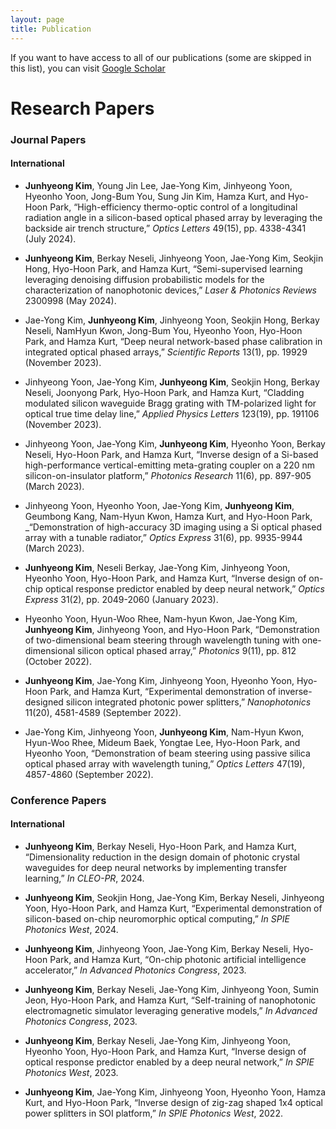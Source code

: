 ```yaml
---
layout: page
title: Publication
---
```


If you want to have access to all of our publications (some are skipped in this list), you can visit [Google Scholar](https://scholar.google.com/citations?user=CqRv3WUAAAAJ&hl=ko)

# Research Papers

### Journal Papers

#### International

- **Junhyeong Kim**, Young Jin Lee, Jae-Yong Kim, Jinhyeong Yoon, Hyeonho Yoon, Jong-Bum You, Sung Jin Kim, Hamza Kurt, and Hyo-Hoon Park, “High-efficiency thermo-optic control of a longitudinal radiation angle in a silicon-based optical phased array by leveraging the backside air trench structure,” _Optics Letters_ 49(15), pp. 4338-4341 (July 2024).

- **Junhyeong Kim**, Berkay Neseli, Jinhyeong Yoon, Jae-Yong Kim, Seokjin Hong, Hyo-Hoon Park, and Hamza Kurt, “Semi-supervised learning leveraging denoising diffusion probabilistic models for the characterization of nanophotonic devices,” _Laser & Photonics Reviews_ 2300998 (May 2024).

- Jae-Yong Kim, **Junhyeong Kim**, Jinhyeong Yoon, Seokjin Hong, Berkay Neseli, NamHyun Kwon, Jong-Bum You, Hyeonho Yoon, Hyo-Hoon Park, and Hamza Kurt, “Deep neural network-based phase calibration in integrated optical phased arrays,” _Scientific Reports_ 13(1), pp. 19929 (November 2023).

- Jinhyeong Yoon, Jae-Yong Kim, **Junhyeong Kim**, Seokjin Hong, Berkay Neseli, Joonyong Park, Hyo-Hoon Park, and Hamza Kurt, “Cladding modulated silicon waveguide Bragg grating with TM-polarized light for optical true time delay line,” _Applied Physics Letters_ 123(19), pp. 191106 (November 2023).

- Jinhyeong Yoon, Jae-Yong Kim, **Junhyeong Kim**, Hyeonho Yoon, Berkay Neseli, Hyo-Hoon Park, and Hamza Kurt, “Inverse design of a Si-based high-performance vertical-emitting meta-grating coupler on a 220 nm silicon-on-insulator platform,” _Photonics Research_ 11(6), pp. 897-905 (March 2023).

- Jinhyeong Yoon, Hyeonho Yoon, Jae-Yong Kim, **Junhyeong Kim**, Geumbong Kang, Nam-Hyun Kwon, Hamza Kurt, and Hyo-Hoon Park, _“Demonstration of high-accuracy 3D imaging using a Si optical phased array with a tunable radiator,” _Optics Express_ 31(6), pp. 9935-9944 (March 2023).

- **Junhyeong Kim**, Neseli Berkay, Jae-Yong Kim, Jinhyeong Yoon, Hyeonho Yoon, Hyo-Hoon Park, and Hamza Kurt, “Inverse design of on-chip optical response predictor enabled by deep neural network,” _Optics Express_ 31(2), pp. 2049-2060 (January 2023).

- Hyeonho Yoon, Hyun-Woo Rhee, Nam-hyun Kwon, Jae-Yong Kim, **Junhyeong Kim**, Jinhyeong Yoon, and Hyo-Hoon Park, “Demonstration of two-dimensional beam steering through wavelength tuning with one-dimensional silicon optical phased array,” _Photonics_ 9(11), pp. 812 (October 2022).

- **Junhyeong Kim**, Jae-Yong Kim, Jinhyeong Yoon, Hyeonho Yoon, Hyo-Hoon Park, and Hamza Kurt, “Experimental demonstration of inverse-designed silicon integrated photonic power splitters,” _Nanophotonics_ 11(20), 4581-4589 (September 2022).

- Jae-Yong Kim, Jinhyeong Yoon, **Junhyeong Kim**, Nam-Hyun Kwon, Hyun-Woo Rhee, Mideum Baek, Yongtae Lee, Hyo-Hoon Park, and Hyeonho Yoon, “Demonstration of beam steering using passive silica optical phased array with wavelength tuning,” _Optics Letters_ 47(19), 4857-4860 (September 2022).

### Conference Papers

#### International

- **Junhyeong Kim**, Berkay Neseli, Hyo-Hoon Park, and Hamza Kurt, “Dimensionality reduction in the design domain of photonic crystal waveguides for deep neural networks by implementing transfer learning,” _In CLEO-PR_, 2024.

- **Junhyeong Kim**, Seokjin Hong, Jae-Yong Kim, Berkay Neseli, Jinhyeong Yoon, Hyo-Hoon Park, and Hamza Kurt, “Experimental demonstration of silicon-based on-chip neuromorphic optical computing,” _In SPIE Photonics West_, 2024.

- **Junhyeong Kim**, Jinhyeong Yoon, Jae-Yong Kim, Berkay Neseli, Hyo-Hoon Park, and Hamza Kurt, “On-chip photonic artificial intelligence accelerator,” _In Advanced Photonics Congress_, 2023.

- **Junhyeong Kim**, Berkay Neseli, Jae-Yong Kim, Jinhyeong Yoon, Sumin Jeon, Hyo-Hoon Park, and Hamza Kurt, “Self-training of nanophotonic electromagnetic simulator leveraging generative models,” _In Advanced Photonics Congress_, 2023.

- **Junhyeong Kim**, Berkay Neseli, Jae-Yong Kim, Jinhyeong Yoon, Hyeonho Yoon, Hyo-Hoon Park, and Hamza Kurt, “Inverse design of optical response predictor enabled by a deep neural network,” _In SPIE Photonics West_, 2023.

- **Junhyeong Kim**, Jae-Yong Kim, Jinhyeong Yoon, Hyeonho Yoon, Hamza Kurt, and Hyo-Hoon Park, “Inverse design of zig-zag shaped 1x4 optical power splitters in SOI platform,” _In SPIE Photonics West_, 2022.
